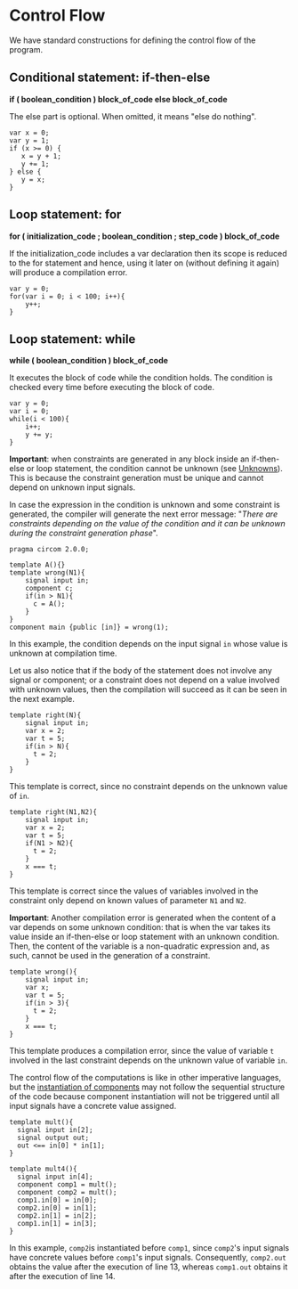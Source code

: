 # Control Flow

We have standard constructions for defining the control flow of the program.

## Conditional statement: if-then-else

**if ( boolean_condition ) block_of_code else block_of_code**

The else part is optional. When omitted, it means "else do nothing".

```text
var x = 0;
var y = 1;
if (x >= 0) {
   x = y + 1;
   y += 1;
} else {
   y = x;
}
```

## Loop statement: for

**for ( initialization_code ; boolean_condition ; step_code ) block_of_code**

If the initialization_code includes a var declaration then its scope is reduced to the for statement and hence, using it later on (without defining it again) will produce a compilation error.

```text
var y = 0;
for(var i = 0; i < 100; i++){
    y++;
}
```

## Loop statement: while

**while ( boolean_condition ) block_of_code**

It executes the block of code while the condition holds. The condition is checked every time before executing the block of code.

```text
var y = 0;
var i = 0;
while(i < 100){
    i++;
    y += y;
}
```

**Important**: when constraints are generated in any block inside an if-then-else or loop statement, the condition cannot be unknown (see [Unknowns](../circom-insight/unknowns.md)). This is because the constraint generation must be unique and cannot depend on unknown input signals.

In case the expression in the condition is unknown and some constraint is generated, the compiler will generate the next error message: "_There are constraints depending on the value of the condition and it can be unknown during the constraint generation phase_".

```text
pragma circom 2.0.0;

template A(){}
template wrong(N1){
    signal input in;
    component c;
    if(in > N1){
      c = A();
    }
}
component main {public [in]} = wrong(1);
```

In this example, the condition depends on the input signal `in` whose value is unknown at compilation time.

Let us also notice that if the body of the statement does not involve any signal or component; or a constraint does not depend on a value involved with unknown values, then the compilation will succeed as it can be seen in the next example.

```text
template right(N){
    signal input in;
    var x = 2;
    var t = 5;
    if(in > N){
      t = 2;
    }
}
```

This template is correct, since no constraint depends on the unknown value of `in`.

```text
template right(N1,N2){
    signal input in;
    var x = 2;
    var t = 5;
    if(N1 > N2){
      t = 2;
    }
    x === t;
}
```

This template is correct since the values of variables involved in the constraint only depend on known values of parameter `N1` and `N2`.

**Important**: Another compilation error is generated when the content of a var depends on some unknown condition: that is when the var takes its value inside an if-then-else or loop statement with an unknown condition. Then, the content of the variable is a non-quadratic expression and, as such, cannot be used in the generation of a constraint.

```text
template wrong(){
    signal input in;
    var x; 
    var t = 5;
    if(in > 3){
      t = 2;
    }
    x === t;
}
```

This template produces a compilation error, since the value of variable `t` involved in the last constraint depends on the unknown value of variable `in`.

The control flow of the computations is like in other imperative languages, but the [instantiation of components](../templates-and-components.md) may not follow the sequential structure of the code because component instantiation will not be triggered until all input signals have a concrete value assigned.

```text
template mult(){
  signal input in[2];
  signal output out;
  out <== in[0] * in[1];
}

template mult4(){
  signal input in[4];
  component comp1 = mult();
  component comp2 = mult();
  comp1.in[0] = in[0];
  comp2.in[0] = in[1];
  comp2.in[1] = in[2];
  comp1.in[1] = in[3];
}
```

In this example, `comp2`is instantiated before `comp1`, since `comp2`'s input signals have concrete values before `comp1`'s input signals. Consequently, `comp2.out` obtains the value after the execution of line 13, whereas `comp1.out` obtains it after the execution of line 14.

